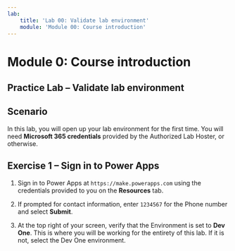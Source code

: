 ```yaml
---
lab:
    title: 'Lab 00: Validate lab environment'
    module: 'Module 00: Course introduction'
---
```


Module 0: Course introduction
=============================

## Practice Lab – Validate lab environment

Scenario
--------

In this lab, you will open up your lab environment for the first time. You will need **Microsoft 365 credentials** provided by the Authorized Lab Hoster, or otherwise. 

Exercise 1 – Sign in to Power Apps
--------------------------------------------------

1. Sign in to Power Apps at `https://make.powerapps.com` using the credentials provided to you on the **Resources** tab.

2. If prompted for contact information, enter `1234567` for the Phone number and select **Submit**. 

3. At the top right of your screen, verify that the Environment is set to **Dev One**. This is where you will be working for the entirety of this lab. If it is not, select the Dev One environment. 
